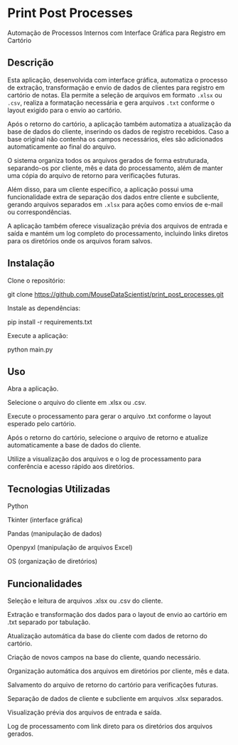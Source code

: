 # Print Post Processes

Automação de Processos Internos com Interface Gráfica para Registro em Cartório

## Descrição

Esta aplicação, desenvolvida com interface gráfica, automatiza o processo de extração, transformação e envio de dados de clientes para registro em cartório de notas. Ela permite a seleção de arquivos em formato `.xlsx` ou `.csv`, realiza a formatação necessária e gera arquivos `.txt` conforme o layout exigido para o envio ao cartório.

Após o retorno do cartório, a aplicação também automatiza a atualização da base de dados do cliente, inserindo os dados de registro recebidos. Caso a base original não contenha os campos necessários, eles são adicionados automaticamente ao final do arquivo.

O sistema organiza todos os arquivos gerados de forma estruturada, separando-os por cliente, mês e data do processamento, além de manter uma cópia do arquivo de retorno para verificações futuras.

Além disso, para um cliente específico, a aplicação possui uma funcionalidade extra de separação dos dados entre cliente e subcliente, gerando arquivos separados em `.xlsx` para ações como envios de e-mail ou correspondências.

A aplicação também oferece visualização prévia dos arquivos de entrada e saída e mantém um log completo do processamento, incluindo links diretos para os diretórios onde os arquivos foram salvos.

## Instalação

Clone o repositório:

git clone https://github.com/MouseDataScientist/print_post_processes.git

Instale as dependências:

pip install -r requirements.txt

Execute a aplicação:

python main.py

## Uso

Abra a aplicação.

Selecione o arquivo do cliente em .xlsx ou .csv.

Execute o processamento para gerar o arquivo .txt conforme o layout esperado pelo cartório.

Após o retorno do cartório, selecione o arquivo de retorno e atualize automaticamente a base de dados do cliente.

Utilize a visualização dos arquivos e o log de processamento para conferência e acesso rápido aos diretórios.

## Tecnologias Utilizadas

Python

Tkinter (interface gráfica)

Pandas (manipulação de dados)

Openpyxl (manipulação de arquivos Excel)

OS (organização de diretórios)

## Funcionalidades

Seleção e leitura de arquivos .xlsx ou .csv do cliente.

Extração e transformação dos dados para o layout de envio ao cartório em .txt separado por tabulação.

Atualização automática da base do cliente com dados de retorno do cartório.

Criação de novos campos na base do cliente, quando necessário.

Organização automática dos arquivos em diretórios por cliente, mês e data.

Salvamento do arquivo de retorno do cartório para verificações futuras.

Separação de dados de cliente e subcliente em arquivos .xlsx separados.

Visualização prévia dos arquivos de entrada e saída.

Log de processamento com link direto para os diretórios dos arquivos gerados.